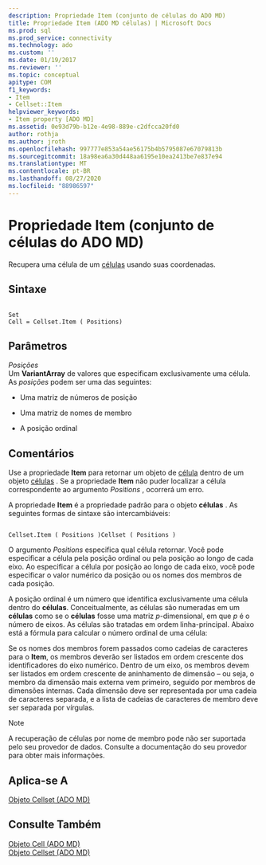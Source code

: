 ```yaml
---
description: Propriedade Item (conjunto de células do ADO MD)
title: Propriedade Item (ADO MD células) | Microsoft Docs
ms.prod: sql
ms.prod_service: connectivity
ms.technology: ado
ms.custom: ''
ms.date: 01/19/2017
ms.reviewer: ''
ms.topic: conceptual
apitype: COM
f1_keywords:
- Item
- Cellset::Item
helpviewer_keywords:
- Item property [ADO MD]
ms.assetid: 0e93d79b-b12e-4e98-889e-c2dfcca20fd0
author: rothja
ms.author: jroth
ms.openlocfilehash: 997777e853a54ae56175b4b5795087e67079813b
ms.sourcegitcommit: 18a98ea6a30d448aa6195e10ea2413be7e837e94
ms.translationtype: MT
ms.contentlocale: pt-BR
ms.lasthandoff: 08/27/2020
ms.locfileid: "88986597"
---
```

# <a name="item-property-ado-md-cellset"></a>Propriedade Item (conjunto de células do ADO MD)
Recupera uma célula de um [células](./cellset-object-ado-md.md) usando suas coordenadas.  
  
## <a name="syntax"></a>Sintaxe  
  
```  
  
Set  
Cell = Cellset.Item ( Positions)  
```  
  
## <a name="parameters"></a>Parâmetros  
 *Posições*  
 Um **VariantArray** de valores que especificam exclusivamente uma célula. As *posições* podem ser uma das seguintes:  
  
-   Uma matriz de números de posição  
  
-   Uma matriz de nomes de membro  
  
-   A posição ordinal  
  
## <a name="remarks"></a>Comentários  
 Use a propriedade **Item** para retornar um objeto de [célula](./cell-object-ado-md.md) dentro de um objeto [células](./cellset-object-ado-md.md) . Se a propriedade **Item** não puder localizar a célula correspondente ao argumento *Positions* , ocorrerá um erro.  
  
 A propriedade **Item** é a propriedade padrão para o objeto **células** . As seguintes formas de sintaxe são intercambiáveis:  
  
```  
  
Cellset.Item ( Positions )Cellset ( Positions )  
```  
  
 O argumento *Positions* especifica qual célula retornar. Você pode especificar a célula pela posição ordinal ou pela posição ao longo de cada eixo. Ao especificar a célula por posição ao longo de cada eixo, você pode especificar o valor numérico da posição ou os nomes dos membros de cada posição.  
  
 A posição ordinal é um número que identifica exclusivamente uma célula dentro do **células**. Conceitualmente, as células são numeradas em um **células** como se o **células** fosse uma matriz *p*-dimensional, em que *p* é o número de eixos. As células são tratadas em ordem linha-principal. Abaixo está a fórmula para calcular o número ordinal de uma célula:  
  
 Se os nomes dos membros forem passados como cadeias de caracteres para o **Item**, os membros deverão ser listados em ordem crescente dos identificadores do eixo numérico. Dentro de um eixo, os membros devem ser listados em ordem crescente de aninhamento de dimensão – ou seja, o membro da dimensão mais externa vem primeiro, seguido por membros de dimensões internas. Cada dimensão deve ser representada por uma cadeia de caracteres separada, e a lista de cadeias de caracteres de membro deve ser separada por vírgulas.  
  
> [!NOTE]
>  A recuperação de células por nome de membro pode não ser suportada pelo seu provedor de dados. Consulte a documentação do seu provedor para obter mais informações.  
  
## <a name="applies-to"></a>Aplica-se A  
 [Objeto Cellset (ADO MD)](./cellset-object-ado-md.md)  
  
## <a name="see-also"></a>Consulte Também  
 [Objeto Cell (ADO MD)](./cell-object-ado-md.md)   
 [Objeto Cellset (ADO MD)](./cellset-object-ado-md.md)